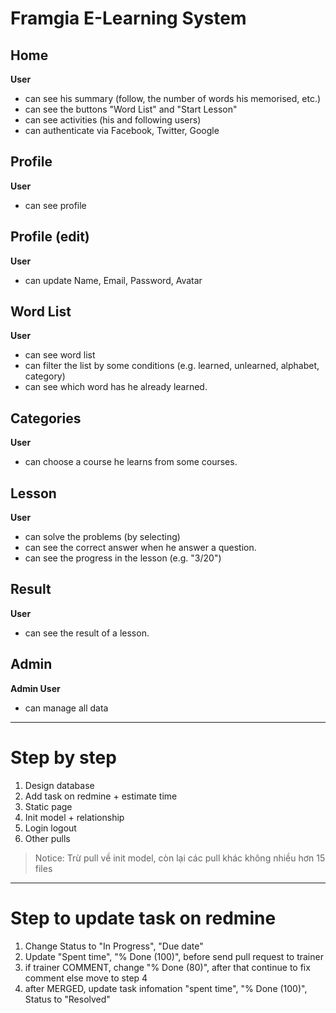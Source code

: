 # Framgia E-Learning System

## Home

**User**

* can see his summary (follow, the number of words his memorised, etc.)
* can see the buttons "Word List" and "Start Lesson"
* can see activities (his and following users)
* can authenticate via Facebook, Twitter, Google

## Profile

**User**

* can see profile

## Profile (edit)

**User**
* can update Name, Email, Password, Avatar

## Word List

**User**

* can see word list
* can filter the list by some conditions (e.g. learned, unlearned, alphabet, category)
* can see which word has he already learned.

## Categories

**User**
* can choose a course he learns from some courses.

## Lesson

**User**

* can solve the problems (by selecting)
* can see the correct answer when he answer a question.
* can see the progress in the lesson (e.g. "3/20")

## Result

**User**

* can see the result of a lesson.

## Admin

**Admin User**

* can manage all data

----------

# Step by step

1. Design database
2. Add task on redmine + estimate time
3. Static page
4. Init model + relationship
5. Login logout
6. Other pulls

> Notice: Trừ pull về init model, còn lại các pull khác không nhiều hơn 15 files


----------


# Step to update task on redmine

1. Change Status to "In Progress", "Due date"
2. Update  "Spent time", "% Done (100)",  before send pull request to trainer 
3. if trainer COMMENT, change "% Done (80)", after that continue to fix comment else move to step 4
4. after MERGED, update task infomation "spent time", "% Done (100)", Status to "Resolved"
